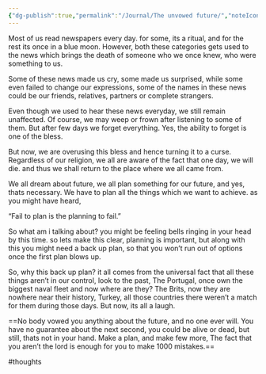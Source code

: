 ```yaml
---
{"dg-publish":true,"permalink":"/Journal/The unvowed future/","noteIcon":"","created":"2023-12-08T13:13:30.100+05:30","updated":"2023-12-08T13:13:59.323+05:30"}
---
```


Most of us read newspapers every day. for some, its a ritual, and for the rest its once in a blue moon. However, both these categories gets used to the news which brings the death of someone who we once knew, who were something to us.

Some of these news made us cry, some made us surprised, while some even failed to change our expressions, some of the names in these news could be our friends, relatives, partners or complete strangers.

Even though we used to hear these news everyday, we still remain unaffected. Of course, we may weep or frown after listening to some of them. But after few days we forget everything. Yes, the ability to forget is one of the bless.

But now, we are overusing this bless and hence turning it to a curse. Regardless of our religion, we all are aware of the fact that one day, we will die. and thus we shall return to the place where we all came from. 

We all dream about future, we all plan something for our future, and yes, thats necessary. We have to plan all the things which we want to achieve. as you might have heard, 

“Fail to plan is the planning to fail.”

So what am i talking about? you might be feeling bells ringing in your head by this time. so lets make this clear, planning is important, but along with this you might need a back up plan, so that you won’t run out of options once the first plan blows up.

So, why this back up plan? it all comes from the universal fact that all these things aren’t in our control, look to the past, 
The Portugal, once own the biggest naval fleet and now where are they? The Brits, now they are nowhere near their history, Turkey, all those countries there weren’t a match for them during those days. But now, its all a laugh.

==No body vowed you anything about the future, and no one ever will. You have no guarantee about the next second, you could be alive or dead, but still, thats not in your hand. Make a plan, and make few more, The fact that you aren’t the lord is enough for you to make 1000 mistakes.==

#thoughts 
